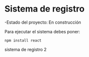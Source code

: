 <h1>Sistema de registro</h1>

-Estado del proyecto: En construcción

Para ejecutar el sistema debes poner:

```npm install react```

sistema de registro 2
